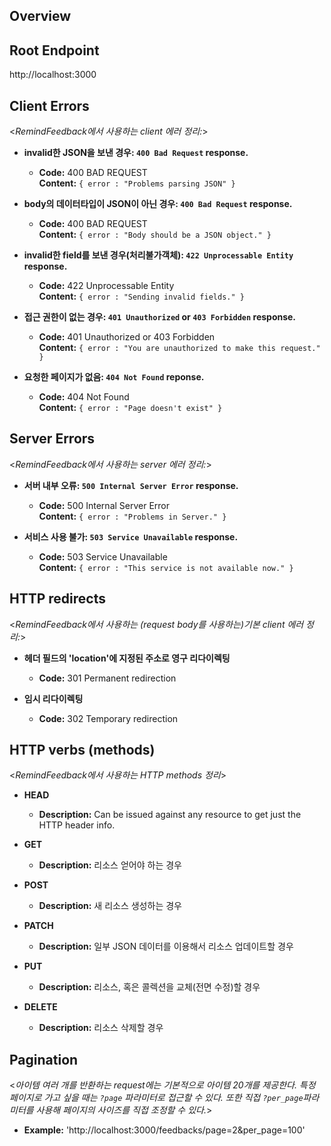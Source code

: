 ## Overview

**Root Endpoint**
----
  http://localhost:3000

**Client Errors**
----
  <_RemindFeedback에서 사용하는 client 에러 정리:_>

* **invalid한 JSON을 보낸 경우: `400 Bad Request` response.**
  * **Code:** 400 BAD REQUEST <br />
    **Content:** `{ error : "Problems parsing JSON" }`

* **body의 데이터타입이 JSON이 아닌 경우: `400 Bad Request` response.**
  * **Code:** 400 BAD REQUEST <br />
    **Content:** `{ error : "Body should be a JSON object." }`

* **invalid한 field를 보낸 경우(처리불가객체): `422 Unprocessable Entity` response.**
  * **Code:** 422 Unprocessable Entity <br />
    **Content:** `{ error : "Sending invalid fields." }`

* **접근 권한이 없는 경우: `401 Unauthorized` or `403 Forbidden` response.**
  * **Code:** 401 Unauthorized or 403 Forbidden <br />
    **Content:** `{ error : "You are unauthorized to make this request." }`

* **요청한 페이지가 없음: `404 Not Found` reponse.**
  * **Code:** 404 Not Found <br />
    **Content:** `{ error : "Page doesn't exist" }`


**Server Errors**
----
  <_RemindFeedback에서 사용하는 server 에러 정리:_>

* **서버 내부 오류: `500 Internal Server Error` response.**
  * **Code:** 500 Internal Server Error <br />
    **Content:** `{ error : "Problems in Server." }`

* **서비스 사용 불가: `503 Service Unavailable` response.**
  * **Code:** 503 Service Unavailable <br />
    **Content:** `{ error : "This service is not available now." }`



**HTTP redirects**
----
  <_RemindFeedback에서 사용하는 (request body를 사용하는)기본 client 에러 정리:_>

* **헤더 필드의 'location'에 지정된 주소로 영구 리다이렉팅**
  * **Code:** 301 Permanent redirection <br />

* **임시 리다이렉팅**
  * **Code:** 302 Temporary redirection <br />

**HTTP verbs (methods)**
----
  <_RemindFeedback에서 사용하는 HTTP methods 정리_>

* **HEAD**
  * **Description:** Can be issued against any resource to get just the HTTP header info. <br />

* **GET**
  * **Description:** 리소스 얻어야 하는 경우 <br />

* **POST**
  * **Description:** 새 리소스 생성하는 경우 <br />

* **PATCH**
  * **Description:** 일부 JSON 데이터를 이용해서 리소스 업데이트할 경우<br />

* **PUT**
  * **Description:** 리소스, 혹은 콜렉션을 교체(전면 수정)할 경우 <br />

* **DELETE**
  * **Description:** 리소스 삭제할 경우 <br />

**Pagination**
----
  <_아이템 여러 개를 반환하는 request에는 기본적으로 아이템 20개를 제공한다. 특정 페이지로 가고 싶을 때는 `?page` 파라미터로 접근할 수 있다. 또한 직접 `?per_page`파라미터를 사용해 페이지의 사이즈를 직접 조정할 수 있다._>

* **Example:**
  'http://localhost:3000/feedbacks/page=2&per_page=100' <br />




